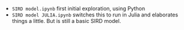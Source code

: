 - `SIRD model.ipynb` first initial exploration, using Python
- `SIRD model JULIA.ipynb` switches this to run in Julia and elaborates things a little. But is still a basic SIRD model.
